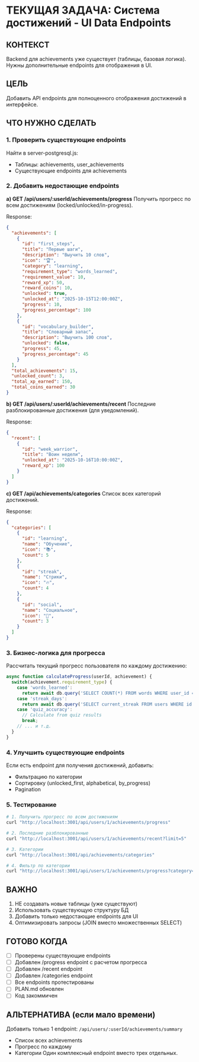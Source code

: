 # ТЕКУЩАЯ ЗАДАЧА: Система достижений - UI Data Endpoints

## КОНТЕКСТ
Backend для achievements уже существует (таблицы, базовая логика). Нужны дополнительные endpoints для отображения в UI.

## ЦЕЛЬ
Добавить API endpoints для полноценного отображения достижений в интерфейсе.

## ЧТО НУЖНО СДЕЛАТЬ

### 1. Проверить существующие endpoints

Найти в server-postgresql.js:
- Таблицы: achievements, user_achievements
- Существующие endpoints для achievements

### 2. Добавить недостающие endpoints

**a) GET /api/users/:userId/achievements/progress**
Получить прогресс по всем достижениям (locked/unlocked/in-progress).

Response:
```json
{
  "achievements": [
    {
      "id": "first_steps",
      "title": "Первые шаги",
      "description": "Выучить 10 слов",
      "icon": "🏆",
      "category": "learning",
      "requirement_type": "words_learned",
      "requirement_value": 10,
      "reward_xp": 50,
      "reward_coins": 10,
      "unlocked": true,
      "unlocked_at": "2025-10-15T12:00:00Z",
      "progress": 10,
      "progress_percentage": 100
    },
    {
      "id": "vocabulary_builder",
      "title": "Словарный запас",
      "description": "Выучить 100 слов",
      "unlocked": false,
      "progress": 45,
      "progress_percentage": 45
    }
  ],
  "total_achievements": 15,
  "unlocked_count": 3,
  "total_xp_earned": 150,
  "total_coins_earned": 30
}
```

**b) GET /api/users/:userId/achievements/recent**
Последние разблокированные достижения (для уведомлений).

Response:
```json
{
  "recent": [
    {
      "id": "week_warrior",
      "title": "Воин недели",
      "unlocked_at": "2025-10-16T10:00:00Z",
      "reward_xp": 100
    }
  ]
}
```

**c) GET /api/achievements/categories**
Список всех категорий достижений.

Response:
```json
{
  "categories": [
    {
      "id": "learning",
      "name": "Обучение",
      "icon": "📚",
      "count": 5
    },
    {
      "id": "streak",
      "name": "Стрики",
      "icon": "🔥",
      "count": 4
    },
    {
      "id": "social",
      "name": "Социальное",
      "icon": "👥",
      "count": 3
    }
  ]
}
```

### 3. Бизнес-логика для прогресса

Рассчитать текущий прогресс пользователя по каждому достижению:

```javascript
async function calculateProgress(userId, achievement) {
  switch(achievement.requirement_type) {
    case 'words_learned':
      return await db.query('SELECT COUNT(*) FROM words WHERE user_id = $1', [userId]);
    case 'streak_days':
      return await db.query('SELECT current_streak FROM users WHERE id = $1', [userId]);
    case 'quiz_accuracy':
      // Calculate from quiz results
      break;
    // ... и т.д.
  }
}
```

### 4. Улучшить существующие endpoints

Если есть endpoint для получения достижений, добавить:
- Фильтрацию по категории
- Сортировку (unlocked_first, alphabetical, by_progress)
- Pagination

### 5. Тестирование

```bash
# 1. Получить прогресс по всем достижениям
curl "http://localhost:3001/api/users/1/achievements/progress"

# 2. Последние разблокированные
curl "http://localhost:3001/api/users/1/achievements/recent?limit=5"

# 3. Категории
curl "http://localhost:3001/api/achievements/categories"

# 4. Фильтр по категории
curl "http://localhost:3001/api/users/1/achievements/progress?category=learning"
```

## ВАЖНО
1. НЕ создавать новые таблицы (уже существуют)
2. Использовать существующую структуру БД
3. Добавить только недостающие endpoints для UI
4. Оптимизировать запросы (JOIN вместо множественных SELECT)

## ГОТОВО КОГДА
- [ ] Проверены существующие endpoints
- [ ] Добавлен /progress endpoint с расчетом прогресса
- [ ] Добавлен /recent endpoint
- [ ] Добавлен /categories endpoint
- [ ] Все endpoints протестированы
- [ ] PLAN.md обновлен
- [ ] Код закоммичен

## АЛЬТЕРНАТИВА (если мало времени)
Добавить только 1 endpoint: `/api/users/:userId/achievements/summary`
- Список всех achievements
- Прогресс по каждому
- Категории
Один комплексный endpoint вместо трех отдельных.
